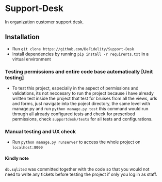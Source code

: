 # Support-Desk
In organization customer support desk.

## Installation 
- Run `git clone https://github.com/DeFidelity/Support-Desk` 
- Install dependencies by running `pip install -r requirents.txt` in a virtual environment

### Testing permissions and entire code base automatically [Unit testing]

- To test this project, especially in the aspect of permissions and validations, its not neccesary to run the project because i have already written test inside the project that test for bruises from all the views, urls and forms, just navigate into the poject directory, the same level with manage.py and run `python manage.py test` this command would run through all already configured tests and check for prescribed permissions, check `supportdesk/tests` for all tests and configurations.

### Manual testing and UX check 

- Run `python manage.py runserver` to access the whole project on `localhost:8000`

#### Kindly note 

`db.sqlite3` was committed together with the code so that you would not need to write any tickets before testing the project if only you log in as staff.
